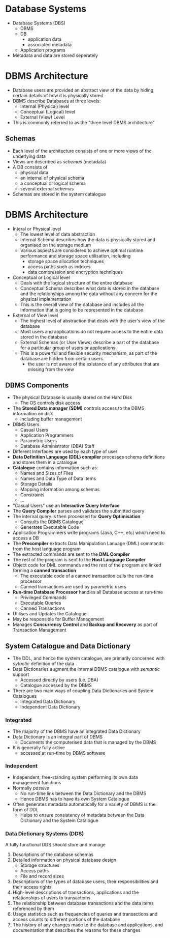# Database Systems
- Database Systems (DBS)
    - DBMS
    - DB
        - application data
        - associated metadata
    - Application programs
- Metadata and data are stored seperately

# DBMS Architecture
- Database users are provided an abstract view of the data by hiding certain details of how it is physically stored
- DBMS describe Databases at three levels:
    - Internal (Physical) level
    - Conceptual (Logical) level
    - External (View) Level
- This is commonly referred to as the "three level DBMS architecture"

## Schemas
- Each level of the architecture consists of one or more views of the underlying data
- Views are described as *schemas* (metadata)
- A DB consists of
    - physical data
    - an internal of physical schema
    - a conceptual or logical schema
    - several external schemas
- Schemas are stored in the system catalogue

# DBMS Architecture
- Interal or Physical level
    - The lowest level of data abstraction
    - Internal Schema describes how the data is physically stored and organised on the storage medium
    - Various aspects are considered to achieve optimal runtime performance and storage space utilisation, including
        - storage space allocation techniques
        - access paths such as indexes
        - data compression and encryption techniques
- Conceptual or Logical level
    - Deals with the logical structure of the entire database
    - Conceptual Schema describes what data is stored in the database and the relationships among the data without any concern for the physical implementation
    - This is the overall view of the database and includes all the information that is going to be represented in the database
- External of View level
    - The highest level of abstraction that deals with the user's view of the database
    - Most users and applications do not require access to the entire data stored in the database
    - External Schemas (or User Views) describe a part of the database for a particular group of users or applications
    - This is a powerful and flexible security mechanism, as part of the database are hidden from certain users
        - the user is not aware of the existance of any attributes that are missing from the view

## DBMS Components
- The physical Database is usually stored on the Hard Disk
    - The OS controls disk access
- The **Stored Data manager (SDM)** controls access to the DBMS information on disk
    - including buffer management
- DBMS Users
    - Casual Users
    - Application Programmers
    - Parametric Users
    - Database Administrator (DBA) Staff
- Different Interfaces are used by each type of user
- **Data Definition Language (DDL) compiler** processes schema definitions and stores them in a catalogue
- **Catalogue** contains information such as:
    - Names and Sizes of Files
    - Names and Data Type of Data Items
    - Storage Details
    - Mapping information among schemas
    - Constraints
    - ...
- "Casual Users" use an **Interactive Query Interface**
- The **Query Compiler** parses and validates the submitted query
- The internal query is then processed for **Query Optimisation**
    - Consults the DBMS Catalogue
    - Generates Executable Code
- Application Programmers write programs (Java, C++, etc) which need to access a DB
- The **Precompiler** extracts Data Manipulation Lanuage (DML) commands from the host language program
- The extracted commands are sent to the **DML Compiler**
- The rest of the program is sent to the **Host Language Compiler**
- Object code for DML commands and the rest of the program are linked forming a **canned transaction**
    - The executable code of a canned transaction calls the run-time processor
    - Canned transactions are used by parametric users
- **Run-time Database Processor** handles all Database access at run-time
    - Privileged Commands
    - Executable Queries
    - Canned Transactions
- Utilises and Updates the Catalogue
- May be responsible for Buffer Management
- Manages **Concurrency Control** and **Backup and Recovery** as part of Transaction Management

## System Catalogue and Data Dictionary
- The DDL, and hence the system catalogue, are primarily concerned with *sytactic* definition of the data
- Data Dictionaries augment the internal DBMS catalogue with *semantic* support
    - Accessed directly by users (i.e. DBA)
    - Catalogue accessed by the DBMS
- There are two main ways of coupling Data Dictionaries and System Catalogues
    - Integrated Data Dictionary
    - Independent Data Dictionary

### Integrated
- The majority of the DBMS have an integrated Data Dictionary
- Data Dictionary is an integral part of DBMS
    - Documents the computerised data that is managed by the DBMS
- It is generally fully active
    - accessed at run-time by DBMS software

### Independent
- Independent, free-standing system performing its own data management functions
- Normally *passive*
    - No run-time link between the Data Dictionary and the DBMS
    - Hence DBMS has to have its own System Catalogue
- Often generates metadata automatically for a variety of DBMS is the form of DDL
    - Helps to ensure consistency of metadata between the Data Dictionary and the System Catalogue

### Data Dictionary Systems (DDS)
A fully functional DDS should store and manage

1. Descriptions of the database schemas
2. Detailed information on physical database design
    - Storage structures
    - Access paths
    - File and record sizes
3. Descriptions of the types of database users, their responsibilities and their access rights
4. High-level descriptions of transactions, applications and the relationships of users to transactions
5. The relationship between database transactions and the data items referenced by them
6. Usage statistics such as frequencies of queries and transactions and access counts to different portions of the database
7. The history of any changes made to the database and applications, and documentation that describes the reasons for these changes
